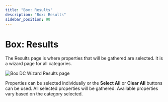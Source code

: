 ```yaml
---
title: "Box: Results"
description: "Box: Results"
sidebar_position: 90
---
```


# Box: Results

The Results page is where properties that will be gathered are selected. It is a wizard page for all
categories.

![Box DC Wizard Results page](/images/accessanalyzer/11.6/admin/datacollector/box/results.webp)

Properties can be selected individually or the **Select All** or **Clear All** buttons can be used.
All selected properties will be gathered. Available properties vary based on the category selected.

